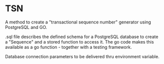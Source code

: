 # TSN

A method to create a "transactional sequence number" generator using PostgreSQL and GO. 

.sql file describes the defined schema for a PostgreSQL database to create a "Sequence" and a stored function to access it. 
The go code makes this available as a go function - together with a testing framework. 

Database connection parameters to be delivered thru environment variable. 
